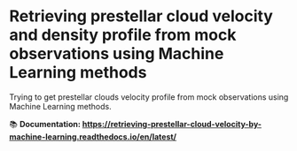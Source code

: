 # Retrieving prestellar cloud velocity and density profile from mock observations using Machine Learning methods

Trying to get prestellar clouds velocity profile from mock observations using Machine Learning methods.

📚 **Documentation: https://retrieving-prestellar-cloud-velocity-by-machine-learning.readthedocs.io/en/latest/**
